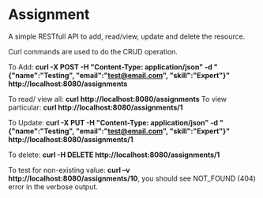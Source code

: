# Assignment

A simple RESTfull API to add, read/view, update and delete the resource.

Curl commands are used to do the CRUD operation.

To Add: **curl -X POST -H "Content-Type: application/json" -d "{\"name\":\"Testing\", \"email\":\"test@email.com\", \"skill\":\"Expert\"}" http://localhost:8080/assignments**

To read/ view all: **curl http://localhost:8080/assignments**
To view particular: **curl http://localhost:8080/assignments/1**

To Update: **curl -X PUT -H "Content-Type: application/json" -d "{\"name\":\"Testing\", \"email\":\"test@email.com\", \"skill\":\"Expert\"}" http://localhost:8080/assignments/1**

To delete: **curl -H DELETE http://localhost:8080/assignments/1**

To test for non-existing value: **curl –v http://localhost:8080/assignments/10**, you should see NOT_FOUND (404) error in the verbose output.
